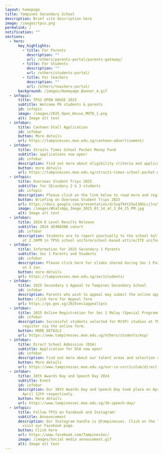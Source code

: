 ```yaml
---
layout: homepage
title: Tampines Secondary School
description: Brief site description here
image: /images/tpss.png
permalink: /
notification: ""
sections:
  - hero:
      key_highlights:
        - title: For Parents
          description: ""
          url: /others/parents-portal/parents-gateway/
        - title: For Students
          description: ""
          url: /others/students-portal/
        - title: For teachers
          description: ""
          url: /others/teachers-portal/
      background: /images/Homepage_Banner_4.gif
  - infopic:
      title: TPSS OPEN HOUSE 2025
      subtitle: Welcome P6 students & parents
      id: infopic
      image: /images/2025_Open_House_MOTD_1.png
      alt: Image alt text
  - infobar:
      title: Canteen Stall Application
      id: infobar
      button: More details
      url: https://tampinessec.moe.edu.sg/canteen-advertisement/
  - infobar:
      title: Straits Times School Pocket Money Fund
      subtitle: applications now open!
      id: infobar
      description: Find out more about eligibility criteria and application process.
      button: more details
      url: https://tampinessec.moe.edu.sg/straits-times-school-pocket-money-fund/
  - infopic:
      title: Overseas Student Trips 2025
      subtitle: for SEcondary 2 & 3 students
      id: infopic
      description: Please click on the link below to read more and register if keen!
      button: Briefing on Overseas Student Trips 2025
      url: https://docs.google.com/presentation/d/1uq79XtS5wI1NSLcjlnzYIfzf2DLL1BQM1Fu2aalqZQA/edit#slide=id.g33fa031816a_0_0
      image: /images/WhatsApp_Image_2025_03_14_at_2_04_25_PM.jpg
      alt: Image alt text
  - infobar:
      title: 2024 O Level Results Release
      subtitle: 2024 4E4NA5NA cohort
      id: infobar
      description: Students are to report punctually to the school hall on 10 Jan 2025
        at 2.30PM in TPSS school uniform/school-based attire/ITE uniform.
  - infobar:
      title: Information for 2025 Secondary 1 Parents
      subtitle: Sec 1 Parents and Students
      id: infobar
      description: Please click here for slides shared during Sec 1 Parent Engagement
        on 3 Jan.
      button: more details
      url: https://tampinessec.moe.edu.sg/sec1students/
  - infobar:
      title: 2025 Secondary 1 Appeal to Tampines Secondary School
      id: infobar
      description: Parents who wish to appeal may submit the online appeal form.
      button: click here for Appeal form
      url: https://go.gov.sg/2025sec1appealtpss
  - infobar:
      title: 2025 Online Registration for Sec 1 Malay (Special Programme)
      id: infobar
      description: Successful students selected for M(SP) studies at TPSS should
        register via the online form.
      button: MORE DETAILS
      url: https://www.tampinessec.moe.edu.sg/others/students/msp/
  - infobar:
      title: Direct School Admission (DSA)
      subtitle: Application for DSA now open!
      id: infobar
      description: Find out more about our talent areas and selection criteria.
      button: More details
      url: https://www.tampinessec.moe.edu.sg/our-co-curriculum/direct-school-admission-dsa/
  - infobar:
      title: 38th Awards Day and Speech Day 2024
      subtitle: Event
      id: infobar
      description: Our 38th Awards Day and Speech Day took place on April 9th and
        April 12th respectively.
      button: More details
      url: https://www.tampinessec.moe.edu.sg/38-speech-day/
  - infopic:
      title: Follow TPSS on Facebook and Instagram!
      subtitle: Announcement
      description: Our Instagram handle is @tampinessec. Click on the link below to
        visit our Facebook page.
      button: Click here
      url: https://www.facebook.com/TampinesSec/
      image: /images/Social media annoucement.gif
      alt: Image alt text
---
```

